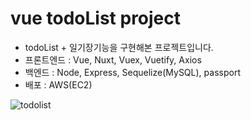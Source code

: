 # vue todoList project
- todoList + 일기장기능을 구현해본 프로젝트입니다.
- 프론트엔드 : Vue, Nuxt, Vuex, Vuetify, Axios
- 백엔드 : Node, Express, Sequelize(MySQL), passport
- 배포 : AWS(EC2)

![todolist](https://user-images.githubusercontent.com/33945694/94402319-dc784300-01a6-11eb-862f-12913cba81d0.gif)
